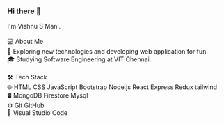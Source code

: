 ### Hi there 👋
I'm Vishnu S Mani.\
<br>
💻  About Me\
🤔   Exploring new technologies and developing web application for fun.\
🎓   Studying Software Engineering at VIT Chennai.\
<br>
🛠  Tech Stack\
🌐   HTML CSS JavaScript Bootstrap Node.js React Express Redux tailwind\
🛢   MongoDB Firestore Mysql\
⚙️   Git GitHub\
🔧   Visual Studio Code
